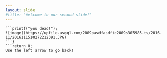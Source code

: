 ```yaml
---
layout: slide
#title: "Welcome to our second slide!"
---
```

```if(23333333){
```printf("you dead!");
![image](https://upfile.asqql.com/2009pasdfasdfic2009s305985-ts/2016-11/2016111510272212391.JPG)
```}
```return 0;
Use the left arrow to go back!
